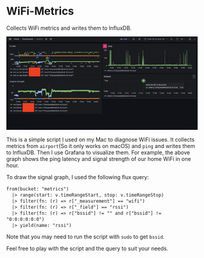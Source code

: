 # WiFi-Metrics

Collects WiFi metrics and writes them to InfluxDB.

![mi-homewifi-1h.png](mi-homewifi-1h.png)

This is a simple script I used on my Mac to diagnose WiFi issues. It collects metrics from `airport`(So it only works on macOS) and `ping` and writes them to InfluxDB. Then I use Grafana to visualize them. For example, the above graph shows the ping latency and signal strength of our home WiFi in one hour.

To draw the signal graph, I used the following flux query:

```
from(bucket: "metrics")
  |> range(start: v.timeRangeStart, stop: v.timeRangeStop)
  |> filter(fn: (r) => r["_measurement"] == "wifi")
  |> filter(fn: (r) => r["_field"] == "rssi")
  |> filter(fn: (r) => r["bssid"] != "" and r["bssid"] != "0:0:0:0:0:0")
  |> yield(name: "rssi")
```

Note that you may need to run the script with `sudo` to get `bssid`.

Feel free to play with the script and the query to suit your needs.